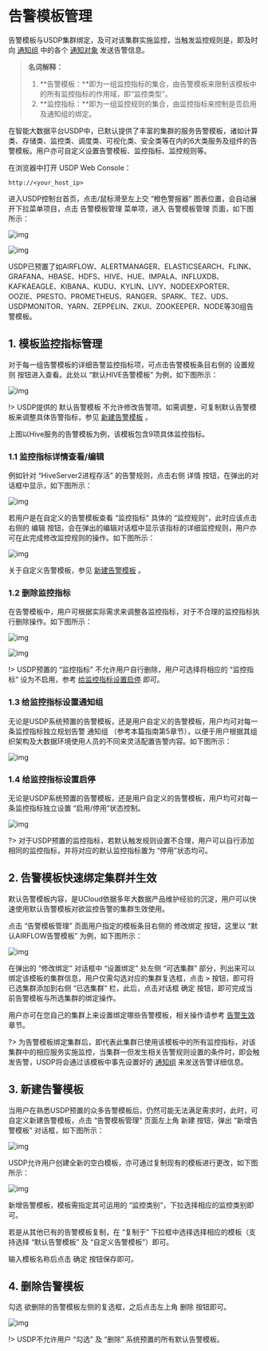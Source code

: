 # 告警模板管理

告警模板与USDP集群绑定，及可对该集群实施监控，当触发监控规则是，即及时向 [通知组](usdpdc/xc_aarch64_2.0.x/guide/alarmInform_group) 中的各个 [通知对象](usdpdc/xc_aarch64_2.0.x/guide/alarmInform_object) 发送告警信息。

> **名词解释：**
>
> 1. **告警模板：**即为一组监控指标的集合，由告警模板来限制该模板中的所有监控指标的作用域，即“监控类型”。
> 2. **监控指标：**即为一组监控规则的集合，由监控指标来控制是否启用及通知组的绑定。

在智能大数据平台USDP中，已默认提供了丰富的集群的服务告警模板，诸如计算类、存储类、监控类、调度类、可视化类、安全类等在内的6大类服务及组件的告警模板。用户亦可自定义设置告警模板、监控指标、监控规则等。



在浏览器中打开 USDP Web Console：
~~~URL
http://<your_host_ip>
~~~
进入USDP控制台首页，点击/鼠标滑至左上交 “橙色警报器” 图表位置，会自动展开下拉菜单项目，点击 <kbd>告警模板管理</kbd> 菜单项，进入 告警模板管理 页面，如下图所示：

![img](../../images/xc_aarch64_2.0.x/guide/alarm/alarm_template/alarm_usdp_tamplate_entrance.png)

![img](../../images/xc_aarch64_2.0.x/guide/alarm/alarm_template/alarm_usdp_firstpage.png)

USDP已预置了如AIRFLOW、ALERTMANAGER、ELASTICSEARCH、FLINK、GRAFANA、HBASE、HDFS、HIVE、HUE、IMPALA、INFLUXDB、KAFKAEAGLE、KIBANA、KUDU、KYLIN、LIVY、NODEEXPORTER、OOZIE、PRESTO、PROMETHEUS、RANGER、SPARK、TEZ、UDS、USDPMONITOR、YARN、ZEPPELIN、ZKUI、ZOOKEEPER、NODE等30组告警模板。



## 1. 模板监控指标管理

对于每一组告警模板的详细告警监控指标项，可点击告警模板条目右侧的 <kbd>设置规则</kbd> 按钮进入查看。此处以 “默认HIVE告警模板” 为例，如下图所示：

![img](../../images/xc_aarch64_2.0.x/guide/alarm/alarm_template/alarm_usdp_hive_content.png)

!> USDP提供的 默认告警模板 不允许修改告警项。如需调整，可复制默认告警模板来调整具体告警指标，参见 [新建告警模板](usdpdc/xc_aarch64_2.0.x/guide/alarmTemplate?id=_3-新建告警模板) 。

上图以Hive服务的告警模板为例，该模板包含9项具体监控指标。



### 1.1 监控指标详情查看/编辑

例如针对 “HiveServer2进程存活” 的告警规则，点击右侧 <kbd>详情</kbd> 按钮，在弹出的对话框中显示，如下图所示：

![img](../../images/xc_aarch64_2.0.x/guide/alarm/alarm_template/alarm_usdp_hive_hiveserver2.png)

若用户是在自定义的告警模板查看 “监控指标” 具体的 “监控规则”，此时应该点击右侧的 <kbd>编辑</kbd> 按钮，会在弹出的编辑对话框中显示该指标的详细监控规则，用户亦可在此完成修改监控规则的操作。如下图所示：

![img](../../images/xc_aarch64_2.0.x/guide/alarm/alarm_template/alarm_usdp_hdfs_rule_modify.png)

关于自定义告警模板，参见 [新建告警模板](usdpdc/xc_aarch64_2.0.x/guide/alarmTemplate?id=_3-新建告警模板) 。

### 1.2 删除监控指标

在告警模板中，用户可根据实际需求来调整各监控指标，对于不合理的监控指标执行删除操作。如下图所示：

![img](../../images/xc_aarch64_2.0.x/guide/alarm/alarm_template/alarm_usdp_tamplate_rule_delete_allow.png)

![img](../../images/xc_aarch64_2.0.x/guide/alarm/alarm_template/alarm_usdp_tamplate_rule_delete.png)

!> USDP预置的 “监控指标” 不允许用户自行删除，用户可选择将相应的 “监控指标” 设为不启用，参考 [给监控指标设置启停](usdpdc/xc_aarch64_2.0.x/guide/alarmTemplate?id=_14-给监控指标设置启停) 即可。



### 1.3 给监控指标设置通知组

无论是USDP系统预置的告警模板，还是用户自定义的告警模板，用户均可对每一条监控指标独立规划告警 通知组 （参考本篇指南第5章节），以便于用户根据其组织架构及大数据环境使用人员的不同来灵活配置告警内容。如下图所示：

![img](../../images/xc_aarch64_2.0.x/guide/alarm/alarm_template/alarm_usdp_tamplate_rule_setnotify.png)



### 1.4 给监控指标设置启停

无论是USDP系统预置的告警模板，还是用户自定义的告警模板，用户均可对每一条监控指标独立设置 “启用/停用”状态控制。

![img](../../images/xc_aarch64_2.0.x/guide/alarm/alarm_template/alarm_usdp_tamplate_rule_setisstart.png)

?> 对于USDP预置的监控指标，若默认触发规则设置不合理，用户可以自行添加相同的监控指标，并将对应的默认监控指标置为 “停用”状态均可。



## 2. 告警模板快速绑定集群并生效

默认告警模板内容，是UCloud依据多年大数据产品维护经验的沉淀，用户可以快速使用默认告警模板对欲监控告警的集群生效使用。

点击 “告警模板管理” 页面用户指定的模板条目右侧的 <kbd>修改绑定</kbd> 按钮，这里以 “默认AIRFLOW告警模板” 为例，如下图所示：

![img](../../images/xc_aarch64_2.0.x/guide/alarm/alarm_template/alarm_usdp_airflow_binding.png)

在弹出的 “修改绑定” 对话框中 “设置绑定” 处左侧 “可选集群” 部分，列出来可以绑定该模板的集群信息，用户仅需勾选对应的集群复选框，点击 <kbd>></kbd> 按钮，即可将已选集群添加到右侧 “已选集群” 栏，此后，点击对话框 <kbd>确定</kbd> 按钮，即可完成当前告警模板与所选集群的绑定操作。

用户亦可在您自己的集群上来设置绑定哪些告警模板，相关操作请参考 [告警生效](usdpdc/xc_aarch64_2.0.x/guide/alarmTemplate_work?id=方式2-集群告警设置) 章节。

?> 为告警模板绑定集群后，即代表此集群已使用该模板中的所有监控指标，对该集群中的相应服务实施监控，当集群一但发生相关告警规则设置的条件时，即会触发告警，USDP将会通过该模板中事先设置好的 [通知组](usdpdc/xc_aarch64_2.0.x/guide/alarmInform_group) 来发送告警详细信息。



## 3. 新建告警模板

当用户在熟悉USDP预置的众多告警模板后，仍然可能无法满足需求时，此时，可自定义新建告警模板，点击 “告警模板管理” 页面左上角 <kbd>新建</kbd> 按钮，弹出 “新增告警模板” 对话框，如下图所示：

![img](../../images/xc_aarch64_2.0.x/guide/alarm/alarm_template/alarm_usdp_tamplate_add.png)

USDP允许用户创建全新的空白模板，亦可通过复制现有的模板进行更改，如下图所示：

![img](../../images/xc_aarch64_2.0.x/guide/alarm/alarm_template/alarm_usdp_tamplate_add_copy.png)

新增告警模板，模板需指定其可运用的 “监控类别”，下拉选择相应的监控类别即可。

若是从其他已有的告警模板复制，在 “复制于” 下拉框中选择选择相应的模板（支持选择 “默认告警模板” 及 “自定义告警模板”）即可。

输入模板名称后点击 <kbd>确定</kbd> 按钮保存即可。



## 4. 删除告警模板

勾选 欲删除的告警模板左侧的复选框，之后点击左上角 <kbd>删除</kbd> 按钮即可。

![img](../../images/xc_aarch64_2.0.x/guide/alarm/alarm_template/alarm_usdp_tamplate_delete.png)

!> USDP不允许用户 “勾选” 及 “删除” 系统预置的所有默认告警模板。